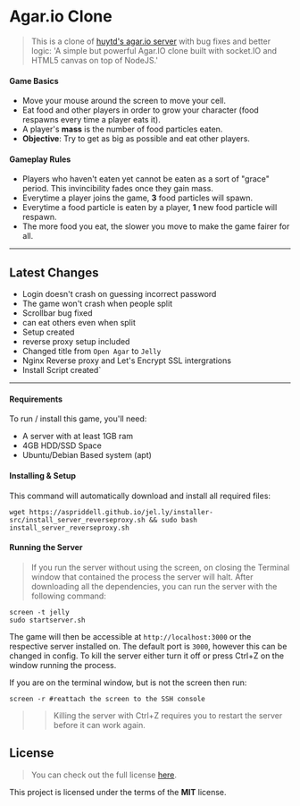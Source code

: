 Agar.io Clone
=============

>This is a clone of [huytd's agar.io server](https://github.com/huytd/agar.io-clone) with bug fixes and better logic:
'A simple but powerful Agar.IO clone built with socket.IO and HTML5 canvas on top of NodeJS.'

#### Game Basics
- Move your mouse around the screen to move your cell.
- Eat food and other players in order to grow your character (food respawns every time a player eats it).
- A player's **mass** is the number of food particles eaten.
- **Objective**: Try to get as big as possible and eat other players.

#### Gameplay Rules
- Players who haven't eaten yet cannot be eaten as a sort of "grace" period. This invincibility fades once they gain mass.
- Everytime a player joins the game, **3** food particles will spawn.
- Everytime a food particle is eaten by a player, **1** new food particle will respawn.
- The more food you eat, the slower you move to make the game fairer for all.

---

## Latest Changes
- Login doesn't crash on guessing incorrect password
- The game won't crash when people split
- Scrollbar bug fixed
- can eat others even when split
- Setup created
- reverse proxy setup included
- Changed title from `Open Agar` to `Jelly`
- Nginx Reverse proxy and Let's Encrypt SSL intergrations
- Install Script created`

---

#### Requirements
To run / install this game, you'll need: 
- A server with at least 1GB ram
- 4GB HDD/SSD Space
- Ubuntu/Debian Based system (apt)


#### Installing & Setup
This command will automatically download and install all required files:

```
wget https://aspriddell.github.io/jel.ly/installer-src/install_server_reverseproxy.sh && sudo bash install_server_reverseproxy.sh
```

#### Running the Server

>If you run the server without using the screen, on closing the Terminal window that contained the process the server will halt.
After downloading all the dependencies, you can run the server with the following command:

```
screen -t jelly
sudo startserver.sh
```

The game will then be accessible at `http://localhost:3000` or the respective server installed on. The default port is `3000`, however this can be changed in config. To kill the server either turn it off or press Ctrl+Z on the window running the process.

If you are on the terminal window, but is not the screen then run:

```screen -r #reattach the screen to the SSH console```

>>Killing the server with Ctrl+Z requires you to restart the server before it can work again.

## License
>You can check out the full license [here](https://github.com/aspriddell/jel.ly/blob/master/LICENSE).

This project is licensed under the terms of the **MIT** license.

